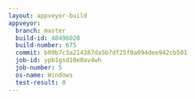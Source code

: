 ```yaml
---
layout: appveyor-build
appveyor:
  branch: master
  build-id: 48496028
  build-number: 675
  commit: b09b7c3a214387da5b7df25f0a094dee942cb501
  job-id: ypb1gsd10e0av4wh
  job-number: 5
  os-name: Windows
  test-result: 0
---
```

